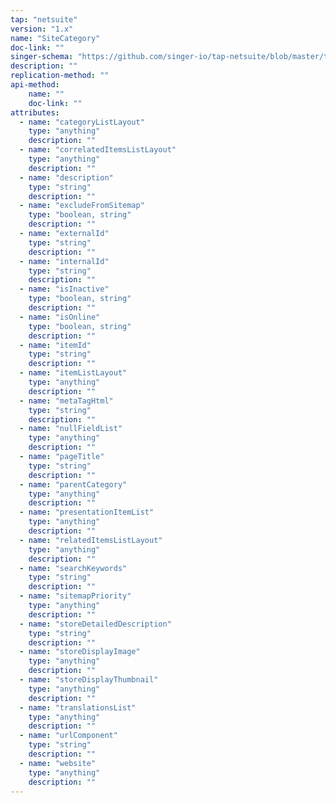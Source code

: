 ```yaml
---
tap: "netsuite"
version: "1.x"
name: "SiteCategory"
doc-link: ""
singer-schema: "https://github.com/singer-io/tap-netsuite/blob/master/tap_netsuite/schemas/SiteCategory.json"
description: ""
replication-method: ""
api-method:
    name: ""
    doc-link: ""
attributes:
  - name: "categoryListLayout"
    type: "anything"
    description: ""
  - name: "correlatedItemsListLayout"
    type: "anything"
    description: ""
  - name: "description"
    type: "string"
    description: ""
  - name: "excludeFromSitemap"
    type: "boolean, string"
    description: ""
  - name: "externalId"
    type: "string"
    description: ""
  - name: "internalId"
    type: "string"
    description: ""
  - name: "isInactive"
    type: "boolean, string"
    description: ""
  - name: "isOnline"
    type: "boolean, string"
    description: ""
  - name: "itemId"
    type: "string"
    description: ""
  - name: "itemListLayout"
    type: "anything"
    description: ""
  - name: "metaTagHtml"
    type: "string"
    description: ""
  - name: "nullFieldList"
    type: "anything"
    description: ""
  - name: "pageTitle"
    type: "string"
    description: ""
  - name: "parentCategory"
    type: "anything"
    description: ""
  - name: "presentationItemList"
    type: "anything"
    description: ""
  - name: "relatedItemsListLayout"
    type: "anything"
    description: ""
  - name: "searchKeywords"
    type: "string"
    description: ""
  - name: "sitemapPriority"
    type: "anything"
    description: ""
  - name: "storeDetailedDescription"
    type: "string"
    description: ""
  - name: "storeDisplayImage"
    type: "anything"
    description: ""
  - name: "storeDisplayThumbnail"
    type: "anything"
    description: ""
  - name: "translationsList"
    type: "anything"
    description: ""
  - name: "urlComponent"
    type: "string"
    description: ""
  - name: "website"
    type: "anything"
    description: ""
---
```

